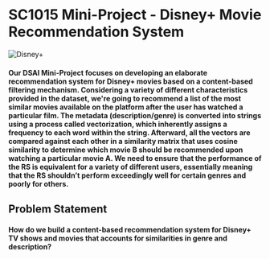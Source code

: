 # SC1015 Mini-Project - Disney+ Movie Recommendation System


![Disney+](https://assets.hardwarezone.com/img/2020/12/Disney_-Logo_16x9.jpg)


#### Our DSAI Mini-Project focuses on developing an elaborate recommendation system for Disney+ movies based on a content-based filtering mechanism. Considering a variety of different characteristics provided in the dataset, we're going to recommend a list of the most similar movies available on the platform after the user has watched a particular film. The metadata (description/genre) is converted into strings using a process called vectorization, which inherently assigns a frequency to each word within the string. Afterward, all the vectors are compared against each other in a similarity matrix that uses cosine similarity to determine which movie B should be recommended upon watching a particular movie A. We need to ensure that the performance of the RS is equivalent for a variety of different users, essentially meaning that the RS shouldn’t perform exceedingly well for certain genres and poorly for others.

## Problem Statement
#### How do we build a content-based recommendation system for Disney+ TV shows and movies that accounts for similarities in genre and description?


